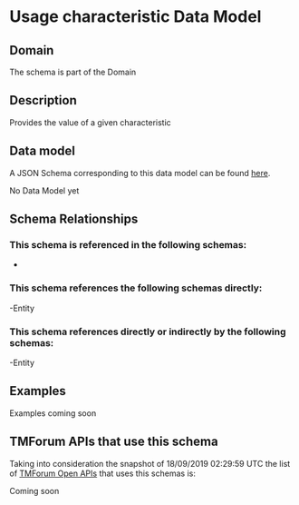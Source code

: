 # Usage characteristic Data Model

## Domain

The  schema is part of the  Domain

## Description

Provides the value of a given characteristic

## Data model

A JSON Schema corresponding to this data model can be found
[here](https://github.com/tmforum-rand/schemas/blob/master/Product/UsageCharacteristic.schema.json).

No Data Model yet

## Schema Relationships

### This schema is referenced in the following schemas:

-

### This schema references the following schemas directly:

-Entity

### This schema references directly or indirectly by the following schemas:

-Entity



## Examples

Examples coming soon

## TMForum APIs that use this schema

Taking into consideration the snapshot of 18/09/2019 02:29:59 UTC the list of [TMForum Open APIs](https://www.tmforum.org/open-apis/) that uses this schemas is:

Coming soon